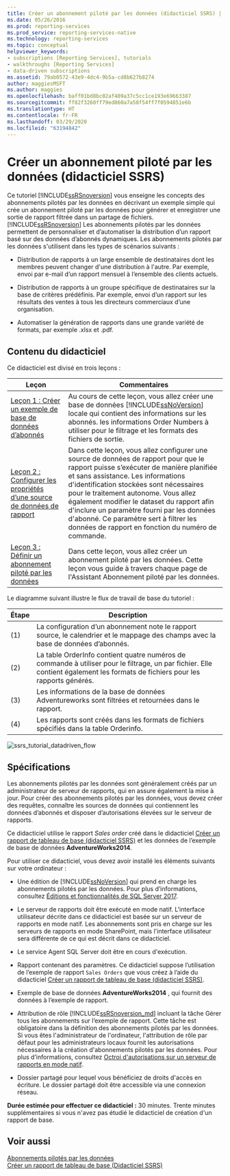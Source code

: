 ```yaml
---
title: Créer un abonnement piloté par les données (didacticiel SSRS) | Microsoft Docs
ms.date: 05/26/2016
ms.prod: reporting-services
ms.prod_service: reporting-services-native
ms.technology: reporting-services
ms.topic: conceptual
helpviewer_keywords:
- subscriptions [Reporting Services], tutorials
- walkthroughs [Reporting Services]
- data-driven subscriptions
ms.assetid: 79ab0572-43e9-4dc4-9b5a-cd8b627b8274
author: maggiesMSFT
ms.author: maggies
ms.openlocfilehash: baff01bd8bc02af409a37c5cc1ce193e69663387
ms.sourcegitcommit: ff82f3260ff79ed860a7a58f54ff7f0594851e6b
ms.translationtype: HT
ms.contentlocale: fr-FR
ms.lasthandoff: 03/29/2020
ms.locfileid: "63194842"
---
```

# <a name="create-a-data-driven-subscription-ssrs-tutorial"></a>Créer un abonnement piloté par les données (didacticiel SSRS)
Ce tutoriel [!INCLUDE[ssRSnoversion](../includes/ssrsnoversion-md.md)] vous enseigne les concepts des abonnements pilotés par les données en décrivant un exemple simple qui crée un abonnement piloté par les données pour générer et enregistrer une sortie de rapport filtrée dans un partage de fichiers. 
[!INCLUDE[ssRSnoversion](../includes/ssrsnoversion-md.md)] Les abonnements pilotés par les données permettent de personnaliser et d’automatiser la distribution d’un rapport basé sur des données d’abonnés dynamiques. Les abonnements pilotés par les données s'utilisent dans les types de scénarios suivants :  
  
-   Distribution de rapports à un large ensemble de destinataires dont les membres peuvent changer d'une distribution à l'autre. Par exemple, envoi par e-mail d’un rapport mensuel à l’ensemble des clients actuels.  
  
-   Distribution de rapports à un groupe spécifique de destinataires sur la base de critères prédéfinis. Par exemple, envoi d’un rapport sur les résultats des ventes à tous les directeurs commerciaux d’une organisation.
+ Automatiser la génération de rapports dans une grande variété de formats, par exemple .xlsx et .pdf.  
  
## <a name="what-you-will-learn"></a>Contenu du didacticiel  
Ce didacticiel est divisé en trois leçons :  

| Leçon | Commentaires |
| ------ | -------- |
| [Leçon 1 : Créer un exemple de base de données d’abonnés](../reporting-services/lesson-1-creating-a-sample-subscriber-database.md) | Au cours de cette leçon, vous allez créer une base de données [!INCLUDE[ssNoVersion](../includes/ssnoversion-md.md)] locale qui contient des informations sur les abonnés. les informations Order Numbers à utiliser pour le filtrage et les formats des fichiers de sortie. |
| [Leçon 2 : Configurer les propriétés d’une source de données de rapport](../reporting-services/lesson-2-modifying-the-report-data-source-properties.md) | Dans cette leçon, vous allez configurer une source de données de rapport pour que le rapport puisse s’exécuter de manière planifiée et sans assistance. Les informations d'identification stockées sont nécessaires pour le traitement autonome. Vous allez également modifier le dataset du rapport afin d'inclure un paramètre fourni par les données d'abonné. Ce paramètre sert à filtrer les données de rapport en fonction du numéro de commande. |
| [Leçon 3 : Définir un abonnement piloté par les données](../reporting-services/lesson-3-defining-a-data-driven-subscription.md) | Dans cette leçon, vous allez créer un abonnement piloté par les données. Cette leçon vous guide à travers chaque page de l'Assistant Abonnement piloté par les données. |

Le diagramme suivant illustre le flux de travail de base du tutoriel :

| Étape    | Description |
| --------|------------ |
| (1)     | La configuration d’un abonnement note le rapport source, le calendrier et le mappage des champs avec la base de données d’abonnés. |
| (2)     | La table OrderInfo contient quatre numéros de commande à utiliser pour le filtrage, un par fichier. Elle contient également les formats de fichiers pour les rapports générés. |
| (3)     | Les informations de la base de données Adventureworks sont filtrées et retournées dans le rapport. |
| (4)     | Les rapports sont créés dans les formats de fichiers spécifiés dans la table Orderinfo. |



   ![ssrs_tutorial_datadriven_flow](../reporting-services/media/ssrs-tutorial-datadriven-flow.png) 
  
## <a name="requirements"></a>Spécifications  
Les abonnements pilotés par les données sont généralement créés par un administrateur de serveur de rapports, qui en assure également la mise à jour. Pour créer des abonnements pilotés par les données, vous devez créer des requêtes, connaître les sources de données qui contiennent les données d’abonnés et disposer d’autorisations élevées sur le serveur de rapports.  
  
Ce didacticiel utilise le rapport *Sales order* créé dans le didacticiel [Créer un rapport de tableau de base &#40;didacticiel SSRS&#41;](../reporting-services/create-a-basic-table-report-ssrs-tutorial.md) et les données de l’exemple de base de données **AdventureWorks2014**.  
  
Pour utiliser ce didacticiel, vous devez avoir installé les éléments suivants sur votre ordinateur :  
  
-   Une édition de [!INCLUDE[ssNoVersion](../includes/ssnoversion-md.md)] qui prend en charge les abonnements pilotés par les données. Pour plus d’informations, consultez [Éditions et fonctionnalités de SQL Server 2017](../sql-server/editions-and-components-of-sql-server-2017.md).  
  
-   Le serveur de rapports doit être exécuté en mode natif. L'interface utilisateur décrite dans ce didacticiel est basée sur un serveur de rapports en mode natif. Les abonnements sont pris en charge sur les serveurs de rapports en mode SharePoint, mais l'interface utilisateur sera différente de ce qui est décrit dans ce didacticiel.  
  
-   Le service Agent SQL Server doit être en cours d'exécution.  
  
-   Rapport contenant des paramètres. Ce didacticiel suppose l’utilisation de l’exemple de rapport `Sales Orders` que vous créez à l’aide du didacticiel [Créer un rapport de tableau de base &#40;didacticiel SSRS&#41;](../reporting-services/create-a-basic-table-report-ssrs-tutorial.md).  
  
-   Exemple de base de données **AdventureWorks2014** , qui fournit des données à l’exemple de rapport.  
  
-   Attribution de rôle [!INCLUDE[ssRSnoversion_md](../includes/ssrsnoversion-md.md)] incluant la tâche Gérer tous les abonnements sur l’exemple de rapport. Cette tâche est obligatoire dans la définition des abonnements pilotés par les données. Si vous êtes l'administrateur de l'ordinateur, l'attribution de rôle par défaut pour les administrateurs locaux fournit les autorisations nécessaires à la création d'abonnements pilotés par les données. Pour plus d’informations, consultez [Octroi d'autorisations sur un serveur de rapports en mode natif](../reporting-services/security/granting-permissions-on-a-native-mode-report-server.md).  
  
-   Dossier partagé pour lequel vous bénéficiez de droits d'accès en écriture. Le dossier partagé doit être accessible via une connexion réseau.  
  
**Durée estimée pour effectuer ce didacticiel :** 30 minutes. Trente minutes supplémentaires si vous n'avez pas étudié le didacticiel de création d'un rapport de base.  
  
## <a name="see-also"></a>Voir aussi  
[Abonnements pilotés par les données](../reporting-services/subscriptions/data-driven-subscriptions.md)  
[Créer un rapport de tableau de base &#40;Didacticiel SSRS&#41;](../reporting-services/create-a-basic-table-report-ssrs-tutorial.md)
 

